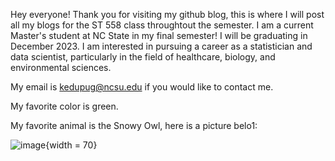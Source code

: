 Hey everyone!
Thank you for visiting my github blog, this is where I will post all my blogs for the ST 558 class throughtout the semester.
I am a current Master's student at NC State in my final semester! I will be graduating in December 2023. I am interested in pursuing a career as a statistician and data scientist, particularly in the field of healthcare, biology, and environmental sciences.

My email is kedupug@ncsu.edu if you would like to contact me.


My favorite color is green.


My favorite animal is the Snowy Owl, here is a picture belo1:

![image](https://github.com/Eiryu52/ST-558-Blog-Posts/assets/142181846/e43a35b1-85cf-4e88-a5ca-38da3c2a0fc2){width = 70}
